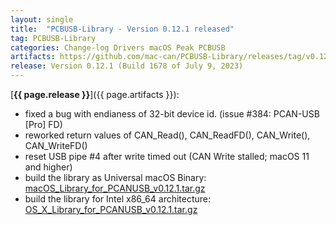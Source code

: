 ```yaml
---
layout: single
title:  "PCBUSB-Library - Version 0.12.1 released"
tag: PCBUSB-Library
categories: Change-log Drivers macOS Peak PCBUSB
artifacts: https://github.com/mac-can/PCBUSB-Library/releases/tag/v0.12.1
release: Version 0.12.1 (Build 1678 of July 9, 2023)
---
```

[**{{ page.release }}**]({{ page.artifacts }}):

- fixed a bug with endianess of 32-bit device id. (issue #384: PCAN-USB [Pro] FD)
- reworked return values of CAN_Read(), CAN_ReadFD(), CAN_Write(), CAN_WriteFD()
- reset USB pipe #4 after write timed out (CAN Write stalled; macOS 11 and higher)
- build the library as Universal macOS Binary: [macOS_Library_for_PCANUSB_v0.12.1.tar.gz](https://github.com/mac-can/PCBUSB-Library/releases/download/v0.12.1/macOS_Library_for_PCANUSB_v0.12.1.tar.gz)
- build the library for Intel x86_64 architecture: [OS_X_Library_for_PCANUSB_v0.12.1.tar.gz](https://github.com/mac-can/PCBUSB-Library/releases/download/v0.12.1/OS_X_Library_for_PCANUSB_v0.12.1.tar.gz)